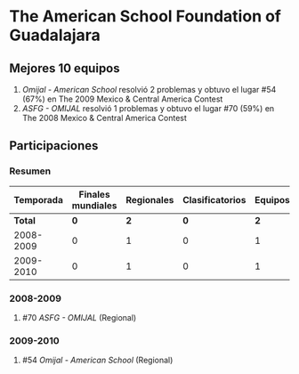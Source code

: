 ---
---

# The American School Foundation of Guadalajara

## Mejores 10 equipos

1. _Omijal - American School_ resolvió 2 problemas y obtuvo el lugar #54 (67%) en The 2009 Mexico & Central America Contest
1. _ASFG - OMIJAL_ resolvió 1 problemas y obtuvo el lugar #70 (59%) en The 2008 Mexico & Central America Contest

## Participaciones

### Resumen

| Temporada | Finales mundiales | Regionales | Clasificatorios | Equipos |
| --- | --- | --- | --- | --- |
| **Total** | **0** | **2** | **0** | **2** |
| 2008-2009 | 0 | 1 | 0 | 1 |
| 2009-2010 | 0 | 1 | 0 | 1 |

### 2008-2009

1. #70 _ASFG - OMIJAL_ (Regional)

### 2009-2010

1. #54 _Omijal - American School_ (Regional)



